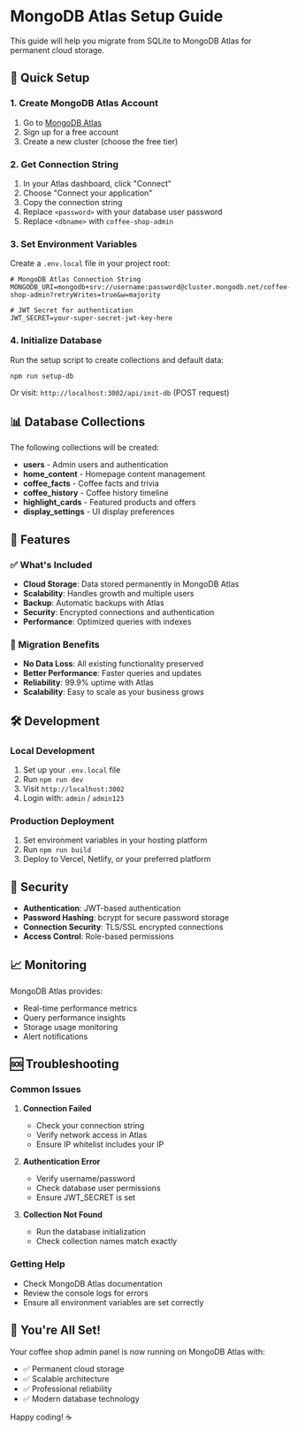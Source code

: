 # MongoDB Atlas Setup Guide

This guide will help you migrate from SQLite to MongoDB Atlas for permanent cloud storage.

## 🚀 Quick Setup

### 1. Create MongoDB Atlas Account
1. Go to [MongoDB Atlas](https://www.mongodb.com/atlas)
2. Sign up for a free account
3. Create a new cluster (choose the free tier)

### 2. Get Connection String
1. In your Atlas dashboard, click "Connect"
2. Choose "Connect your application"
3. Copy the connection string
4. Replace `<password>` with your database user password
5. Replace `<dbname>` with `coffee-shop-admin`

### 3. Set Environment Variables
Create a `.env.local` file in your project root:

```env
# MongoDB Atlas Connection String
MONGODB_URI=mongodb+srv://username:password@cluster.mongodb.net/coffee-shop-admin?retryWrites=true&w=majority

# JWT Secret for authentication
JWT_SECRET=your-super-secret-jwt-key-here
```

### 4. Initialize Database
Run the setup script to create collections and default data:

```bash
npm run setup-db
```

Or visit: `http://localhost:3002/api/init-db` (POST request)

## 📊 Database Collections

The following collections will be created:

- **users** - Admin users and authentication
- **home_content** - Homepage content management
- **coffee_facts** - Coffee facts and trivia
- **coffee_history** - Coffee history timeline
- **highlight_cards** - Featured products and offers
- **display_settings** - UI display preferences

## 🔧 Features

### ✅ What's Included
- **Cloud Storage**: Data stored permanently in MongoDB Atlas
- **Scalability**: Handles growth and multiple users
- **Backup**: Automatic backups with Atlas
- **Security**: Encrypted connections and authentication
- **Performance**: Optimized queries with indexes

### 🔄 Migration Benefits
- **No Data Loss**: All existing functionality preserved
- **Better Performance**: Faster queries and updates
- **Reliability**: 99.9% uptime with Atlas
- **Scalability**: Easy to scale as your business grows

## 🛠️ Development

### Local Development
1. Set up your `.env.local` file
2. Run `npm run dev`
3. Visit `http://localhost:3002`
4. Login with: `admin` / `admin123`

### Production Deployment
1. Set environment variables in your hosting platform
2. Run `npm run build`
3. Deploy to Vercel, Netlify, or your preferred platform

## 🔐 Security

- **Authentication**: JWT-based authentication
- **Password Hashing**: bcrypt for secure password storage
- **Connection Security**: TLS/SSL encrypted connections
- **Access Control**: Role-based permissions

## 📈 Monitoring

MongoDB Atlas provides:
- Real-time performance metrics
- Query performance insights
- Storage usage monitoring
- Alert notifications

## 🆘 Troubleshooting

### Common Issues

1. **Connection Failed**
   - Check your connection string
   - Verify network access in Atlas
   - Ensure IP whitelist includes your IP

2. **Authentication Error**
   - Verify username/password
   - Check database user permissions
   - Ensure JWT_SECRET is set

3. **Collection Not Found**
   - Run the database initialization
   - Check collection names match exactly

### Getting Help
- Check MongoDB Atlas documentation
- Review the console logs for errors
- Ensure all environment variables are set correctly

## 🎉 You're All Set!

Your coffee shop admin panel is now running on MongoDB Atlas with:
- ✅ Permanent cloud storage
- ✅ Scalable architecture
- ✅ Professional reliability
- ✅ Modern database technology

Happy coding! ☕
